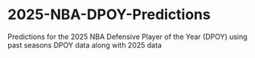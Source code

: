 # 2025-NBA-DPOY-Predictions
 Predictions for the 2025 NBA Defensive Player of the Year (DPOY) using past seasons DPOY data along with 2025 data
